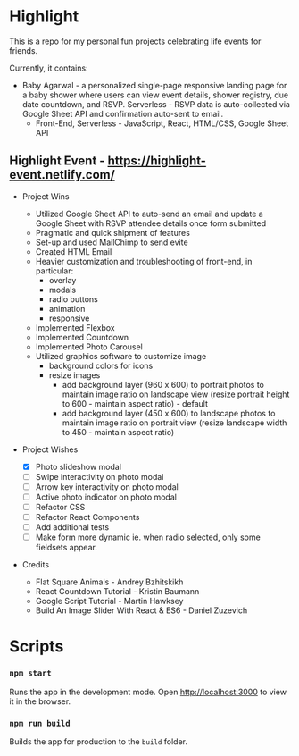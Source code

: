 # Highlight 

This is a repo for my personal fun projects celebrating life events for friends. 

Currently, it contains: 
* Baby Agarwal - a personalized single-page responsive landing page for a baby shower where users can view event details, shower registry, due date countdown, and RSVP. Serverless - RSVP data is auto-collected via Google Sheet API and confirmation auto-sent to email. 
  * Front-End, Serverless - JavaScript, React, HTML/CSS, Google Sheet API

## Highlight Event - https://highlight-event.netlify.com/
* Project Wins
  * Utilized Google Sheet API to auto-send an email and update a Google Sheet with RSVP attendee details once form submitted 
  * Pragmatic and quick shipment of features
  * Set-up and used MailChimp to send evite
  * Created HTML Email
  * Heavier customization and troubleshooting of front-end, in particular:
    * overlay
    * modals
    * radio buttons
    * animation
    * responsive
  * Implemented Flexbox
  * Implemented Countdown
  * Implemented Photo Carousel 
  * Utilized graphics software to customize image
    * background colors for icons
    * resize images
      * add background layer (960 x 600) to portrait photos to maintain image ratio on landscape view (resize portrait height to 600  - maintain aspect ratio) - default
      * add background layer (450 x 600) to landscape photos to maintain image ratio on portrait view (resize landscape width to 450 - maintain aspect ratio) 

* Project Wishes
  - [x] Photo slideshow modal
  - [ ] Swipe interactivity on photo modal
  - [ ] Arrow key interactivity on photo modal
  - [ ] Active photo indicator on photo modal
  - [ ] Refactor CSS
  - [ ] Refactor React Components
  - [ ] Add additional tests
  - [ ] Make form more dynamic ie. when radio selected, only some fieldsets appear.

* Credits
  * Flat Square Animals - Andrey Bzhitskikh
  * React Countdown Tutorial - Kristin Baumann
  * Google Script Tutorial - Martin Hawksey
  * Build An Image Slider With React & ES6 - Daniel Zuzevich

# Scripts

### `npm start`

Runs the app in the development mode. Open [http://localhost:3000](http://localhost:3000) to view it in the browser.

### `npm run build`

Builds the app for production to the `build` folder.<br>
